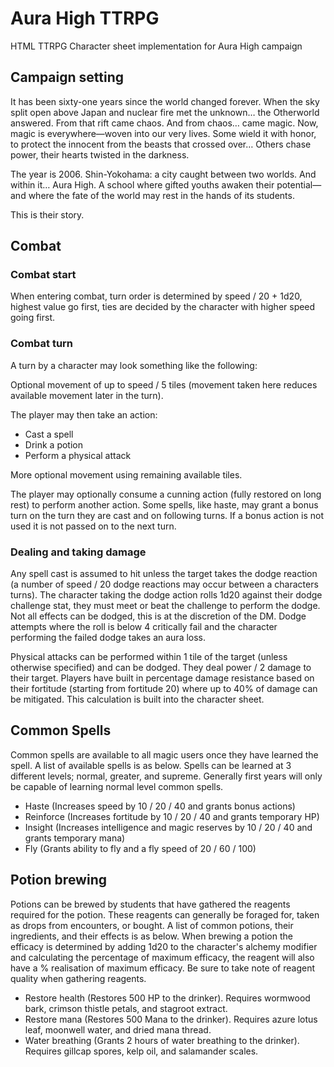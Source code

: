 # Aura High TTRPG
HTML TTRPG Character sheet implementation for Aura High campaign

## Campaign setting

It has been sixty-one years since the world changed forever. 
When the sky split open above Japan and nuclear fire met the unknown… the Otherworld answered.
From that rift came chaos. And from chaos… came magic. 
Now, magic is everywhere—woven into our very lives. 
Some wield it with honor, to protect the innocent from the beasts that crossed over… Others chase power, their hearts twisted in the darkness. 

The year is 2006. 
Shin-Yokohama: a city caught between two worlds.
And within it… Aura High.
A school where gifted youths awaken their potential—and where the fate of the world may rest in the hands of its students.

This is their story.

## Combat

### Combat start
When entering combat, turn order is determined by speed / 20 + 1d20, highest value go first, ties are decided by the character with higher speed going first.

### Combat turn
A turn by a character may look something like the following:

Optional movement of up to speed / 5 tiles (movement taken here reduces available movement later in the turn).

The player may then take an action:
- Cast a spell
- Drink a potion
- Perform a physical attack

More optional movement using remaining available tiles.

The player may optionally consume a cunning action (fully restored on long rest) to perform another action.
Some spells, like haste, may grant a bonus turn on the turn they are cast and on following turns. If a bonus action is not used it is not passed on to the next turn.

### Dealing and taking damage
Any spell cast is assumed to hit unless the target takes the dodge reaction (a number of speed / 20 dodge reactions may occur between a characters turns). The character taking the dodge action rolls 1d20 against their dodge challenge stat, they must meet or beat the challenge to perform the dodge. Not all effects can be dodged, this is at the discretion of the DM. Dodge attempts where the roll is below 4 critically fail and the character performing the failed dodge takes an aura loss.

Physical attacks can be performed within 1 tile of the target (unless otherwise specified) and can be dodged. They deal power / 2 damage to their target.
Players have built in percentage damage resistance based on their fortitude (starting from fortitude 20) where up to 40% of damage can be mitigated. This calculation is built into the character sheet.

## Common Spells

Common spells are available to all magic users once they have learned the spell. A list of available spells is as below. Spells can be learned at 3 different levels; normal, greater, and supreme. Generally first years will only be capable of learning normal level common spells.

- Haste (Increases speed by 10 / 20 / 40 and grants bonus actions)
- Reinforce (Increases fortitude by 10 / 20 / 40 and grants temporary HP)
- Insight (Increases intelligence and magic reserves by 10 / 20 / 40 and grants temporary mana)
- Fly (Grants ability to fly and a fly speed of 20 / 60 / 100)

## Potion brewing

Potions can be brewed by students that have gathered the reagents required for the potion. These reagents can generally be foraged for, taken as drops from encounters, or bought. A list of common potions, their ingredients, and their effects is as below.
When brewing a potion the efficacy is determined by adding 1d20 to the character's alchemy modifier and calculating the percentage of maximum efficacy, the reagent will also have a % realisation of maximum efficacy. Be sure to take note of reagent quality when gathering reagents.

- Restore health (Restores 500 HP to the drinker). Requires wormwood bark, crimson thistle petals, and stagroot extract.
- Restore mana (Restores 500 Mana to the drinker). Requires azure lotus leaf, moonwell water, and dried mana thread.
- Water breathing (Grants 2 hours of water breathing to the drinker). Requires gillcap spores, kelp oil, and salamander scales.
